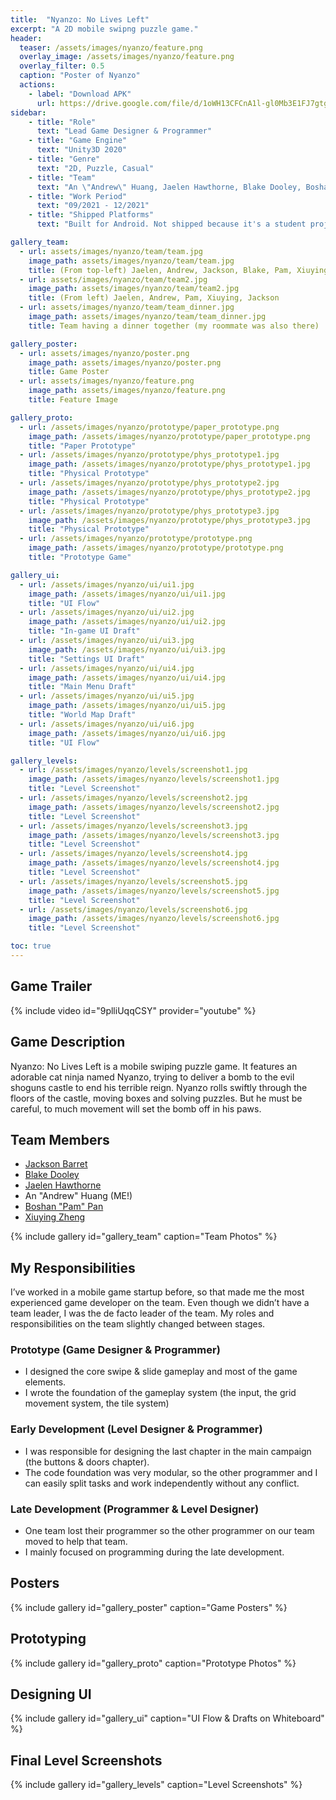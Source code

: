 ```yaml
---
title:  "Nyanzo: No Lives Left"
excerpt: "A 2D mobile swipng puzzle game."
header:
  teaser: /assets/images/nyanzo/feature.png
  overlay_image: /assets/images/nyanzo/feature.png
  overlay_filter: 0.5
  caption: "Poster of Nyanzo"
  actions:
    - label: "Download APK"
      url: https://drive.google.com/file/d/1oWH13CFCnA1l-gl0Mb3E1FJ7gtgqPamB/view?usp=sharing
sidebar:
    - title: "Role"
      text: "Lead Game Designer & Programmer"
    - title: "Game Engine"
      text: "Unity3D 2020"
    - title: "Genre"
      text: "2D, Puzzle, Casual"
    - title: "Team"
      text: "An \"Andrew\" Huang, Jaelen Hawthorne, Blake Dooley, Boshan \"Pam\" Pan, Xiuying Zheng, Jackson Barret"
    - title: "Work Period"
      text: "09/2021 - 12/2021"
    - title: "Shipped Platforms"
      text: "Built for Android. Not shipped because it's a student project."

gallery_team:
  - url: assets/images/nyanzo/team/team.jpg
    image_path: assets/images/nyanzo/team/team.jpg
    title: (From top-left) Jaelen, Andrew, Jackson, Blake, Pam, Xiuying
  - url: assets/images/nyanzo/team/team2.jpg
    image_path: assets/images/nyanzo/team/team2.jpg
    title: (From left) Jaelen, Andrew, Pam, Xiuying, Jackson
  - url: assets/images/nyanzo/team/team_dinner.jpg
    image_path: assets/images/nyanzo/team/team_dinner.jpg
    title: Team having a dinner together (my roommate was also there)

gallery_poster:
  - url: assets/images/nyanzo/poster.png
    image_path: assets/images/nyanzo/poster.png
    title: Game Poster
  - url: assets/images/nyanzo/feature.png
    image_path: assets/images/nyanzo/feature.png
    title: Feature Image

gallery_proto:
  - url: /assets/images/nyanzo/prototype/paper_prototype.png
    image_path: /assets/images/nyanzo/prototype/paper_prototype.png
    title: "Paper Prototype"
  - url: /assets/images/nyanzo/prototype/phys_prototype1.jpg
    image_path: /assets/images/nyanzo/prototype/phys_prototype1.jpg
    title: "Physical Prototype"
  - url: /assets/images/nyanzo/prototype/phys_prototype2.jpg
    image_path: /assets/images/nyanzo/prototype/phys_prototype2.jpg
    title: "Physical Prototype"
  - url: /assets/images/nyanzo/prototype/phys_prototype3.jpg
    image_path: /assets/images/nyanzo/prototype/phys_prototype3.jpg
    title: "Physical Prototype"
  - url: /assets/images/nyanzo/prototype/prototype.png
    image_path: /assets/images/nyanzo/prototype/prototype.png
    title: "Prototype Game"

gallery_ui:
  - url: /assets/images/nyanzo/ui/ui1.jpg
    image_path: /assets/images/nyanzo/ui/ui1.jpg
    title: "UI Flow"
  - url: /assets/images/nyanzo/ui/ui2.jpg
    image_path: /assets/images/nyanzo/ui/ui2.jpg
    title: "In-game UI Draft"
  - url: /assets/images/nyanzo/ui/ui3.jpg
    image_path: /assets/images/nyanzo/ui/ui3.jpg
    title: "Settings UI Draft"
  - url: /assets/images/nyanzo/ui/ui4.jpg
    image_path: /assets/images/nyanzo/ui/ui4.jpg
    title: "Main Menu Draft"
  - url: /assets/images/nyanzo/ui/ui5.jpg
    image_path: /assets/images/nyanzo/ui/ui5.jpg
    title: "World Map Draft"
  - url: /assets/images/nyanzo/ui/ui6.jpg
    image_path: /assets/images/nyanzo/ui/ui6.jpg
    title: "UI Flow"

gallery_levels:
  - url: /assets/images/nyanzo/levels/screenshot1.jpg
    image_path: /assets/images/nyanzo/levels/screenshot1.jpg
    title: "Level Screenshot"
  - url: /assets/images/nyanzo/levels/screenshot2.jpg
    image_path: /assets/images/nyanzo/levels/screenshot2.jpg
    title: "Level Screenshot"
  - url: /assets/images/nyanzo/levels/screenshot3.jpg
    image_path: /assets/images/nyanzo/levels/screenshot3.jpg
    title: "Level Screenshot"
  - url: /assets/images/nyanzo/levels/screenshot4.jpg
    image_path: /assets/images/nyanzo/levels/screenshot4.jpg
    title: "Level Screenshot"
  - url: /assets/images/nyanzo/levels/screenshot5.jpg
    image_path: /assets/images/nyanzo/levels/screenshot5.jpg
    title: "Level Screenshot"
  - url: /assets/images/nyanzo/levels/screenshot6.jpg
    image_path: /assets/images/nyanzo/levels/screenshot6.jpg
    title: "Level Screenshot"

toc: true
---
```


## Game Trailer

{% include video id="9plliUqqCSY" provider="youtube" %}

## Game Description

Nyanzo: No Lives Left is a mobile swiping puzzle game. It features an adorable cat ninja named Nyanzo, trying to deliver a bomb to the evil shoguns castle to end his terrible reign. Nyanzo rolls swiftly through the floors of the castle, moving boxes and solving puzzles. But he must be careful, to much movement will set the bomb off in his paws.

## Team Members

- [Jackson Barret](https://www.linkedin.com/in/jackson-barrett/)
- [Blake Dooley](https://www.linkedin.com/in/blake-dooley/)
- [Jaelen Hawthorne](https://www.linkedin.com/in/jaelen-hawthorne/)
- An "Andrew" Huang (ME!)
- [Boshan "Pam" Pan](https://www.linkedin.com/in/boshanpan/)
- [Xiuying Zheng](https://www.linkedin.com/in/xiuyingz/)

{% include gallery id="gallery_team" caption="Team Photos" %}

## My Responsibilities

I’ve worked in a mobile game startup before, so that made me the most experienced game developer on the team. Even though we didn’t have a team leader, I was the de facto leader of the team. My roles and responsibilities on the team slightly changed between stages.

### Prototype (Game Designer & Programmer)

- I designed the core swipe & slide gameplay and most of the game elements.
- I wrote the foundation of the gameplay system (the input, the grid movement system, the tile system) 

### Early Development (Level Designer & Programmer)

- I was responsible for designing the last chapter in the main campaign (the buttons & doors chapter).
- The code foundation was very modular, so the other programmer and I can easily split tasks and work independently without any conflict.

### Late Development (Programmer & Level Designer)

- One team lost their programmer so the other programmer on our team moved to help that team.
- I mainly focused on programming during the late development. 

## Posters

{% include gallery id="gallery_poster" caption="Game Posters" %}

## Prototyping

{% include gallery id="gallery_proto" caption="Prototype Photos" %}

## Designing UI

{% include gallery id="gallery_ui" caption="UI Flow & Drafts on Whiteboard" %}

## Final Level Screenshots

{% include gallery id="gallery_levels" caption="Level Screenshots" %}
